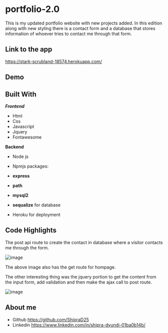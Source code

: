 # portfolio-2.0

This is my updated portfolio website with new projects added. In this edition along with new styling there is a contact form and a database that stores information of whoever tries to contact me through that form.

## Link to the app 
https://stark-scrubland-18574.herokuapp.com/

## Demo 

## Built With
***Frontend***

- Html
- Css
- Javascript
- Jquery
- Fontawesome

**Backend**
- Node js
- Npmjs packages: 
- **express**  
- **path**
- **mysql2**
- **sequalize** for database

- Heroku for deployment

## Code Highlights
 The post api route to create the contact in database where a visitor contacts me through the form.

 ![image](https://user-images.githubusercontent.com/54960706/73698590-69a9dd00-4696-11ea-8979-590e8dc95da7.png)

The above image also has the get route for hompage.

The other interesting thing was the jquery portion to get the content from the input form, add validation and then make the ajax call to post route.

![image](https://user-images.githubusercontent.com/54960706/73698938-577c6e80-4697-11ea-8ac9-36b1d43b1e19.png)

## About me

- Github https://github.com/ShipraD25
- Linkedin https://www.linkedin.com/in/shipra-dyundi-01ba0b14b/